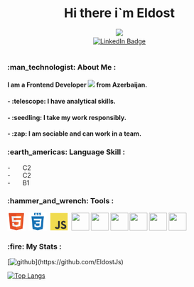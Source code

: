 
<div id="header" align="center">
  <h1> Hi there i`m Eldost </h1>
  <img src="https://media.giphy.com/media/M9gbBd9nbDrOTu1Mqx/giphy.gif" width="100"/>
</div>
<div id="badges" align='center'>
  <a href="https://www.linkedin.com/in/eldost-mirzeyev-8512732aa/">
    <img src="https://img.shields.io/badge/LinkedIn-blue?style=for-the-badge&logo=linkedin&logoColor=white" alt="LinkedIn Badge"/>
  </a></div>
  <div align='center'>
        <img src="https://komarev.com/ghpvc/?username=EldostJs&style=flat-square&color=blue" alt=""/>
  </div>
<div id='aboutMe' align='left'>
<h3> :man_technologist: About Me :</h3>
<h4> I am a Frontend Developer <img src="https://media.giphy.com/media/WUlplcMpOCEmTGBtBW/giphy.gif" width="30"> from Azerbaijan.</h4>  
<h4> - :telescope: I have analytical skills.</h4>
<h4> - :seedling: I take my work responsibly.</h4>
<h4> - :zap: I am sociable and can work in a team.</h4>
<h3> :earth_americas:	 Language Skill :</h3>
<div> - <img src="https://static-00.iconduck.com/assets.00/russia-icon-1024x946-w4so6t0m.png" width='20' height='10'/> C2</div>
<div> - <img src="https://upload.wikimedia.org/wikipedia/commons/thumb/d/dd/Flag_of_Azerbaijan.svg/2560px-Flag_of_Azerbaijan.svg.png"width='20'height='10'/> C2</div>
<div> - <img src="https://encrypted-tbn0.gstatic.com/images?q=tbn:ANd9GcQAaqB2mIsyptoVUe2J8N_9xk6RPLUg44Fv-Gb4yVXWiA&s" width='20' height='10' /> B1</div>
</div>
<div id='language' align='left'>
  <h3>:hammer_and_wrench: Tools :</h3>
  <img src="https://github.com/devicons/devicon/blob/master/icons/html5/html5-original.svg" title="HTML5" alt="HTML" width="40" height="40"/>&nbsp;
  <img src="https://github.com/devicons/devicon/blob/master/icons/css3/css3-plain-wordmark.svg"  title="CSS3" alt="CSS" width="40" height="40"/>&nbsp;
  <img src="https://github.com/devicons/devicon/blob/master/icons/javascript/javascript-original.svg" title="JavaScript" alt="JavaScript" width="40" height="40"/>&nbsp;
  <img src="https://cdn.jsdelivr.net/gh/devicons/devicon@latest/icons/git/git-original.svg" width='40' height='40' />
  <img src="https://cdn.jsdelivr.net/gh/devicons/devicon@latest/icons/bootstrap/bootstrap-original.svg" width='40' height='40' />
  <img src="https://cdn.jsdelivr.net/gh/devicons/devicon@latest/icons/figma/figma-original.svg" width='40' height='40' />
  <img src="https://cdn.jsdelivr.net/gh/devicons/devicon@latest/icons/github/github-original.svg" width='40' height='40' />
  <img src="https://cdn.jsdelivr.net/gh/devicons/devicon@latest/icons/stackoverflow/stackoverflow-original.svg" width='40' height='40' />
  <img src="https://cdn.jsdelivr.net/gh/devicons/devicon@latest/icons/vscode/vscode-original.svg" width='40' height='40' />
</div>
<div id='myStats' align='left'>
  <h3>:fire: My Stats :</h3>
[<img src='https://cdn.jsdelivr.net/npm/simple-icons@3.0.1/icons/github.svg' alt='github' height='40'>](https://github.com/EldostJs)  
  
[![Top Langs](https://github-readme-stats.vercel.app/api/top-langs/?username=EldostJs)](https://github.com/anuraghazra/github-readme-stats)
</div>
